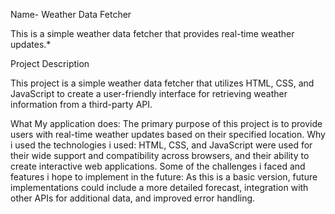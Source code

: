 Name- Weather Data Fetcher

This is a simple weather data fetcher that provides real-time weather updates.*


Project Description

This project is a simple weather data fetcher that utilizes HTML, CSS, and JavaScript to create a user-friendly interface for retrieving weather information from a third-party API.

What My application does: The primary purpose of this project is to provide users with real-time weather updates based on their specified location.
Why i used the technologies i used: HTML, CSS, and JavaScript were used for their wide support and compatibility across browsers, and their ability to create interactive web applications.
Some of the challenges i faced and features i hope to implement in the future: As this is a basic version, future implementations could include a more detailed forecast, integration with other APIs for additional data, and improved error handling.
